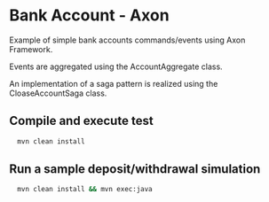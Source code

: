 # Bank Account - Axon

Example of simple bank accounts commands/events using Axon Framework.

Events are aggregated using the AccountAggregate class.

An implementation of a saga pattern is realized using the CloaseAccountSaga class.

## Compile and execute test

```bash
  mvn clean install

```

## Run a sample deposit/withdrawal simulation

```bash
  mvn clean install && mvn exec:java

```
